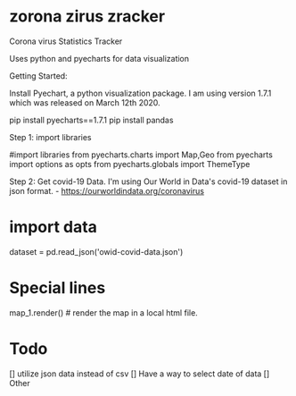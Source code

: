 # zorona zirus zracker
 Corona virus Statistics Tracker
 
Uses python and pyecharts for data visualization

Getting Started:

Install Pyechart, a python visualization package. I am using version 1.7.1 which was released on March 12th 2020.

pip install pyecharts==1.7.1
pip install pandas

Step 1: import libraries

#import libraries
from pyecharts.charts import Map,Geo
from pyecharts import options as opts
from pyecharts.globals import ThemeType

Step 2: Get covid-19 Data. I'm using Our World in Data's covid-19 dataset in json format. - https://ourworldindata.org/coronavirus

# import data
dataset = pd.read_json('owid-covid-data.json')


# Special lines
map_1.render()  # render the map in a local html file.

# Todo
[] utilize json data instead of csv
[] Have a way to select date of data
[] Other